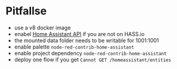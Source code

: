 # Pitfallse

* use a v8 docker image
* enabel [Home Assistant API](https://www.home-assistant.io/components/api/) if you are not on HASS.io
* the mounted data folder needs to be writable for 1001:1001
* enable palette `node-red-contrib-home-assistant`
* enable project dependency `node-red-contrib-home-assistant`
* deploy one flow if you get `Cannot GET /homeassistant/entities`

